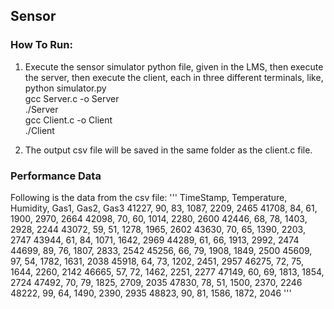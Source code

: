 ## Sensor

### How To Run:

1. Execute the sensor simulator python file, given in the LMS, then execute the server, then execute the client, each in three different terminals, like,<br />
python simulator.py <br />
gcc Server.c -o Server <br />
./Server <br />
gcc Client.c -o Client <br />
./Client <br />

2. The output csv file will be saved in the same folder as the client.c file. <br />

### Performance Data

Following is the data from the csv file:
'''
TimeStamp, Temperature, Humidity,  Gas1,  Gas2,  Gas3
41227, 90, 83, 1087, 2209, 2465
41708, 84, 61, 1900, 2970, 2664
42098, 70, 60, 1014, 2280, 2600
42446, 68, 78, 1403, 2928, 2244
43072, 59, 51, 1278, 1965, 2602
43630, 70, 65, 1390, 2203, 2747
43944, 61, 84, 1071, 1642, 2969
44289, 61, 66, 1913, 2992, 2474
44699, 89, 76, 1807, 2833, 2542
45256, 66, 79, 1908, 1849, 2500
45609, 97, 54, 1782, 1631, 2038
45918, 64, 73, 1202, 2451, 2957
46275, 72, 75, 1644, 2260, 2142
46665, 57, 72, 1462, 2251, 2277
47149, 60, 69, 1813, 1854, 2724
47492, 70, 79, 1825, 2709, 2035
47830, 78, 51, 1500, 2370, 2246
48222, 99, 64, 1490, 2390, 2935
48823, 90, 81, 1586, 1872, 2046
'''
